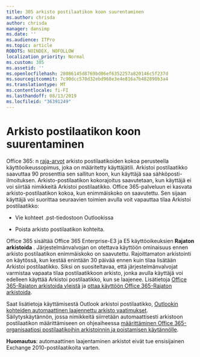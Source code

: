```yaml
---
title: 305 arkisto postilaatikon koon suurentaminen
ms.author: chrisda
author: chrisda
manager: dansimp
ms.date: ''
ms.audience: ITPro
ms.topic: article
ROBOTS: NOINDEX, NOFOLLOW
localization_priority: Normal
ms.custom: 305
ms.assetid: ''
ms.openlocfilehash: 28086145d8769bd06ef6352257a820146c5f237d
ms.sourcegitcommit: 7c90dcc570d32ebd968e3e4e816a7b482890b3a4
ms.translationtype: MT
ms.contentlocale: fi-FI
ms.lasthandoff: 08/13/2019
ms.locfileid: "36391249"
---
```

# <a name="increase-the-archive-mailbox-size"></a>Arkisto postilaatikon koon suurentaminen

Office 365: n [raja-arvot](https://docs.microsoft.com/office365/servicedescriptions/exchange-online-service-description/exchange-online-limits#mailbox-storage-limits) arkisto postilaatikoiden kokoa perusteella käyttöoikeussopimus, joka on määritetty käyttäjätili. Arkistoi postilaatikko saavuttaa 90 prosenttia sen sallitun koon, kun käyttäjä saa sähköposti-ilmoituksen. Arkisto-postilaatikon kokorajoitus saavutetaan, kun käyttäjä ei voi siirtää nimikkeitä Arkistoi postilaatikko. Office 365-palveluun ei kasvata arkisto-postilaatikon kokoa, kun enimmäiskoko on saavutettu. Sen sijaan käyttäjä voi suorittaa seuraavien toimien avulla voit vapauttaa tilaa Arkistoi postilaatikko:

- Vie kohteet .pst-tiedostoon Outlookissa

- Poista arkisto postilaatikon kohteita.

Office 365 sisältää Office 365 Enterprise-E3 ja E5 käyttöoikeuksien **Rajaton arkistoida** . Järjestelmänvalvojan on otettava käyttöön ominaisuus ennen arkisto postilaatikon enimmäiskoko on saavutettu. Rajoittamaton arkistointi on käytössä, kun kestää enintään 30 päivää ennen kuin tilaa lisätään Arkistoi postilaatikko. Siksi on suositeltavaa, että järjestelmänvalvojat varmistaa vapaata tilaa postilaatikkoon arkisto, jonka avulla käyttäjä voi edelleen käyttää Arkistoi postilaatikko, kun se laajenee. Lisätietoja [Office 365-Rajaton arkistoida yleistä](https://docs.microsoft.com/office365/securitycompliance/unlimited-archiving) ja [ottaa käyttöön Office 365-Rajaton arkistoida](https://docs.microsoft.com/office365/securitycompliance/enable-unlimited-archiving).

Saat lisätietoja käyttämisestä Outlook arkistoi postilaatikko, [Outlookin kohteiden automaattinen laajennettu arkisto vaatimukset](https://docs.microsoft.com/office365/securitycompliance/unlimited-archiving#outlook-requirements-for-accessing-items-in-an-auto-expanded-archive). Säilytyskäytännön, jossa nimikkeitä siirretään automaattisesti arkistoon postilaatikon määrittämiseen on ohjeaiheessa [määrittäminen Office 365-organisaatiosi postilaatikoihin arkistoinnin ja poistamisen käytännölle](https://docs.microsoft.com/office365/securitycompliance/set-up-an-archive-and-deletion-policy-for-mailboxes).

**Huomautus**: automaattinen laajentaminen arkistot eivät tue ensisijainen Exchange 2010-postilaatikoita varten.
